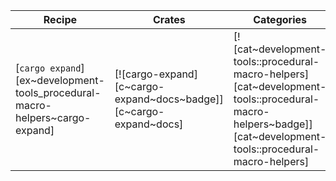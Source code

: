 | Recipe | Crates | Categories |
|--------|--------|------------|
| [`cargo expand`][ex~development-tools_procedural-macro-helpers~cargo-expand] | [![cargo-expand][c~cargo-expand~docs~badge]][c~cargo-expand~docs] | [![cat~development-tools::procedural-macro-helpers][cat~development-tools::procedural-macro-helpers~badge]][cat~development-tools::procedural-macro-helpers] |
